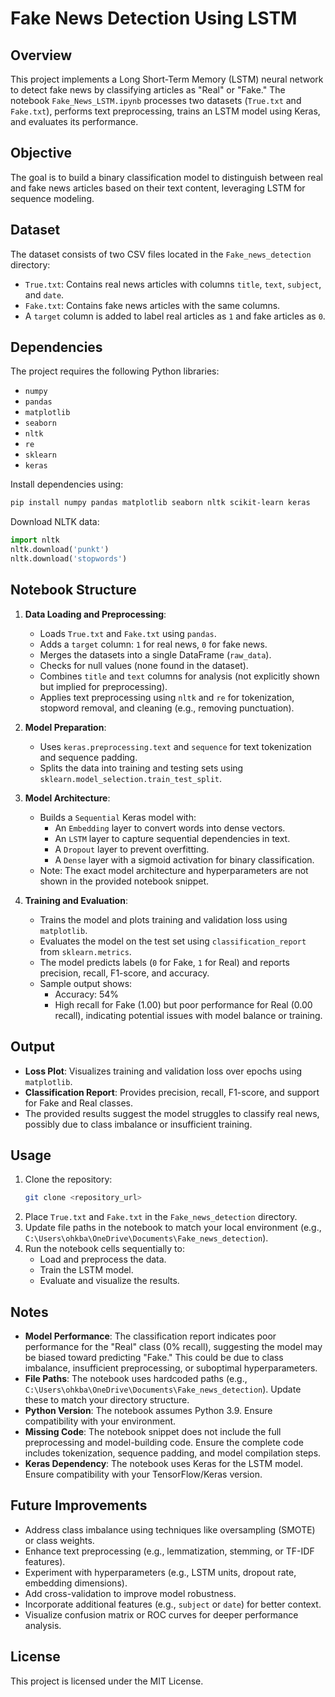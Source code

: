 # Fake News Detection Using LSTM

## Overview
This project implements a Long Short-Term Memory (LSTM) neural network to detect fake news by classifying articles as "Real" or "Fake." The notebook `Fake_News_LSTM.ipynb` processes two datasets (`True.txt` and `Fake.txt`), performs text preprocessing, trains an LSTM model using Keras, and evaluates its performance.

## Objective
The goal is to build a binary classification model to distinguish between real and fake news articles based on their text content, leveraging LSTM for sequence modeling.

## Dataset
The dataset consists of two CSV files located in the `Fake_news_detection` directory:
- `True.txt`: Contains real news articles with columns `title`, `text`, `subject`, and `date`.
- `Fake.txt`: Contains fake news articles with the same columns.
- A `target` column is added to label real articles as `1` and fake articles as `0`.

## Dependencies
The project requires the following Python libraries:
- `numpy`
- `pandas`
- `matplotlib`
- `seaborn`
- `nltk`
- `re`
- `sklearn`
- `keras`

Install dependencies using:
```bash
pip install numpy pandas matplotlib seaborn nltk scikit-learn keras
```

Download NLTK data:
```python
import nltk
nltk.download('punkt')
nltk.download('stopwords')
```

## Notebook Structure
1. **Data Loading and Preprocessing**:
   - Loads `True.txt` and `Fake.txt` using `pandas`.
   - Adds a `target` column: `1` for real news, `0` for fake news.
   - Merges the datasets into a single DataFrame (`raw_data`).
   - Checks for null values (none found in the dataset).
   - Combines `title` and `text` columns for analysis (not explicitly shown but implied for preprocessing).
   - Applies text preprocessing using `nltk` and `re` for tokenization, stopword removal, and cleaning (e.g., removing punctuation).

2. **Model Preparation**:
   - Uses `keras.preprocessing.text` and `sequence` for text tokenization and sequence padding.
   - Splits the data into training and testing sets using `sklearn.model_selection.train_test_split`.

3. **Model Architecture**:
   - Builds a `Sequential` Keras model with:
     - An `Embedding` layer to convert words into dense vectors.
     - An `LSTM` layer to capture sequential dependencies in text.
     - A `Dropout` layer to prevent overfitting.
     - A `Dense` layer with a sigmoid activation for binary classification.
   - Note: The exact model architecture and hyperparameters are not shown in the provided notebook snippet.

4. **Training and Evaluation**:
   - Trains the model and plots training and validation loss using `matplotlib`.
   - Evaluates the model on the test set using `classification_report` from `sklearn.metrics`.
   - The model predicts labels (`0` for Fake, `1` for Real) and reports precision, recall, F1-score, and accuracy.
   - Sample output shows:
     - Accuracy: 54%
     - High recall for Fake (1.00) but poor performance for Real (0.00 recall), indicating potential issues with model balance or training.

## Output
- **Loss Plot**: Visualizes training and validation loss over epochs using `matplotlib`.
- **Classification Report**: Provides precision, recall, F1-score, and support for Fake and Real classes.
- The provided results suggest the model struggles to classify real news, possibly due to class imbalance or insufficient training.

## Usage
1. Clone the repository:
   ```bash
   git clone <repository_url>
   ```
2. Place `True.txt` and `Fake.txt` in the `Fake_news_detection` directory.
3. Update file paths in the notebook to match your local environment (e.g., `C:\Users\ohkba\OneDrive\Documents\Fake_news_detection`).
4. Run the notebook cells sequentially to:
   - Load and preprocess the data.
   - Train the LSTM model.
   - Evaluate and visualize the results.

## Notes
- **Model Performance**: The classification report indicates poor performance for the "Real" class (0% recall), suggesting the model may be biased toward predicting "Fake." This could be due to class imbalance, insufficient preprocessing, or suboptimal hyperparameters.
- **File Paths**: The notebook uses hardcoded paths (e.g., `C:\Users\ohkba\OneDrive\Documents\Fake_news_detection`). Update these to match your directory structure.
- **Python Version**: The notebook assumes Python 3.9. Ensure compatibility with your environment.
- **Missing Code**: The notebook snippet does not include the full preprocessing and model-building code. Ensure the complete code includes tokenization, sequence padding, and model compilation steps.
- **Keras Dependency**: The notebook uses Keras for the LSTM model. Ensure compatibility with your TensorFlow/Keras version.

## Future Improvements
- Address class imbalance using techniques like oversampling (SMOTE) or class weights.
- Enhance text preprocessing (e.g., lemmatization, stemming, or TF-IDF features).
- Experiment with hyperparameters (e.g., LSTM units, dropout rate, embedding dimensions).
- Add cross-validation to improve model robustness.
- Incorporate additional features (e.g., `subject` or `date`) for better context.
- Visualize confusion matrix or ROC curves for deeper performance analysis.

## License
This project is licensed under the MIT License.
